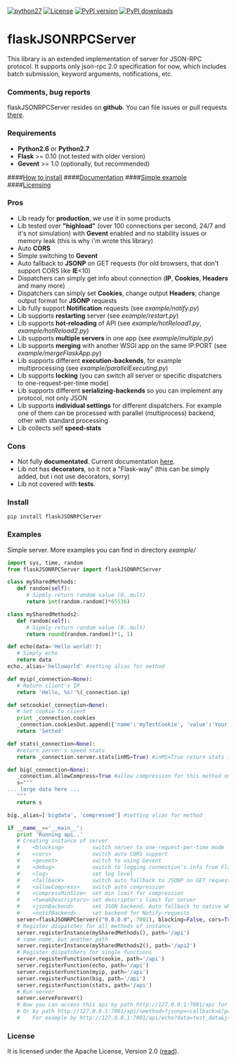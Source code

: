 [![python27](https://img.shields.io/badge/python-2.7-blue.svg)](https://github.com/byaka/flaskJSONRPCServer)
[![License](https://img.shields.io/pypi/l/flaskJSONRPCServer.svg)](http://www.apache.org/licenses/LICENSE-2.0.html)
[![PyPI version](https://img.shields.io/pypi/v/flaskJSONRPCServer.svg)](https://pypi.python.org/pypi/flaskJSONRPCServer)
[![PyPI downloads](https://img.shields.io/pypi/dm/flaskJSONRPCServer.svg)](https://pypi.python.org/pypi/flaskJSONRPCServer)


# flaskJSONRPCServer
This library is an extended implementation of server for JSON-RPC protocol. It supports only json-rpc 2.0 specification for now, which includes batch submission, keyword arguments, notifications, etc.

### Comments, bug reports
flaskJSONRPCServer resides on **github**. You can file issues or pull requests [there](https://github.com/byaka/flaskJSONRPCServer/issues).

### Requirements
 - **Python2.6** or **Python2.7**
 - **Flask** >= 0.10 (not tested with older version)
 - **Gevent** >= 1.0 (optionally, but recommended)

####[How to install](#install)
####[Documentation](https://byaka.github.io/flaskJSONRPCServer-docs/)
####[Simple example](#examples)
####[Licensing](#license)

### Pros
 - Lib ready for **production**, we use it in some products
 - Lib tested over **"highload"** (over 100 connections per second, 24/7 and it's not simulation) with **Gevent** enabled and no stability issues or memory leak (this is why i'm wrote this library)
 - Auto **CORS**
 - Simple switching to **Gevent**
 - Auto fallback to **JSONP** on GET requests (for old browsers, that don't support CORS like **IE**<10)
 - Dispatchers can simply get info about connection (**IP**, **Cookies**, **Headers** and many more)
 - Dispatchers can simply set **Cookies**, change output **Headers**, change output format for **JSONP** requests
 - Lib fully support **Notification** requests (see _example/notify.py_)
 - Lib supports **restarting** server (see _example/restart.py_)
 - Lib supports **hot-reloading** of API (see _example/hotReload1.py_, _example/hotReload2.py_)
 - Lib supports **multiple servers** in one app (see _example/multiple.py_)
 - Lib supports **merging** with another WSGI app on the same IP:PORT (see _example/mergeFlaskApp.py_)
 - Lib supports different **execution-backends**, for example multiprocessing (see _example/parallelExecuting.py_)
 - Lib supports **locking** (you can switch all server or specific
   dispatchers to one-request-per-time mode)
 - Lib supports different **serializing-backends** so you can implement any protocol, not only JSON
 - Lib supports **individual settings** for different dispatchers. For example one of them can be processed with parallel (multiprocess) backend, other with standard processing
 - Lib collects self **speed-stats**

### Cons
 - Not fully **documentated**. Current documentation [here](https://byaka.github.io/flaskJSONRPCServer-docs/).
 - Lib not has **decorators**, so it not a "Flask-way" (this can be simply added, but i not use decorators, sorry)
 - Lib not covered with **tests**.

### Install
```pip install flaskJSONRPCServer```

### Examples
Simple server. More examples you can find in directory _example/_

```python
import sys, time, random
from flaskJSONRPCServer import flaskJSONRPCServer

class mySharedMethods:
   def random(self):
      # Sipmly return random value (0..mult)
      return int(random.random()*65536)

class mySharedMethods2:
   def random(self):
      # Sipmly return random value (0..mult)
      return round(random.random()*1, 1)

def echo(data='Hello world!'):
   # Simply echo
   return data
echo._alias='helloworld' #setting alias for method

def myip(_connection=None):
   # Return client's IP
   return 'Hello, %s!'%(_connection.ip)

def setcookie(_connection=None):
   # Set cookie to client
   print _connection.cookies
   _connection.cookiesOut.append({'name':'myTestCookie', 'value':'Your IP is %s'%_connection.ip, 'domain':'byaka.name'})
   return 'Setted'

def stats(_connection=None):
   #return server's speed stats
   return _connection.server.stats(inMS=True) #inMS=True return stats in milliseconds

def big(_connection=None):
   _connection.allowCompress=True #allow compression for this method only
   s="""
... large data here ...
   """
   return s

big._alias=['bigdata', 'compressed'] #setting alias for method

if __name__=='__main__':
   print 'Running api..'
   # Creating instance of server
   #    <blocking>         switch server to one-request-per-time mode
   #    <cors>             switch auto CORS support
   #    <gevent>           switch to using Gevent
   #    <debug>            switch to logging connection's info from Flask
   #    <log>              set log level
   #    <fallback>         switch auto fallback to JSONP on GET requests
   #    <allowCompress>    switch auto compression
   #    <compressMinSize>  set min limit for compression
   #    <tweakDescriptors> set descriptor's limit for server
   #    <jsonBackend>      set JSON backend. Auto fallback to native when problems
   #    <notifBackend>     set backend for Notify-requests
   server=flaskJSONRPCServer(("0.0.0.0", 7001), blocking=False, cors=True, gevent=True, debug=False, log=3, fallback=True, allowCompress=False, jsonBackend='simplejson', notifBackend='threaded', tweakDescriptors=[1000, 1000])
   # Register dispatcher for all methods of instance
   server.registerInstance(mySharedMethods(), path='/api')
   # same name, but another path
   server.registerInstance(mySharedMethods2(), path='/api2')
   # Register dispatchers for single functions
   server.registerFunction(setcookie, path='/api')
   server.registerFunction(echo, path='/api')
   server.registerFunction(myip, path='/api')
   server.registerFunction(big, path='/api')
   server.registerFunction(stats, path='/api')
   # Run server
   server.serveForever()
   # Now you can access this api by path http://127.0.0.1:7001/api for JSON-RPC requests
   # Or by path http://127.0.0.1:7001/api/<method>?jsonp=<callback>&(params) for JSONP requests
   #    For example by http://127.0.0.1:7001/api/echo?data=test_data&jsonp=jsonpCallback_129620

```

### License
It is licensed under the Apache License, Version 2.0 ([read](http://www.apache.org/licenses/LICENSE-2.0.html)).
